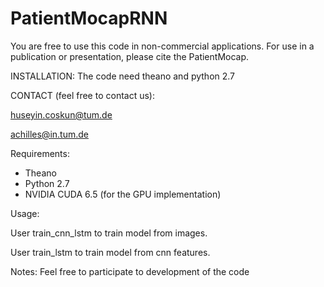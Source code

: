 # PatientMocapRNN

You are free to use this code in non-commercial applications. For use in a publication or presentation, please cite the PatientMocap.


INSTALLATION:
The code need theano and python 2.7

CONTACT (feel free to contact us):

huseyin.coskun@tum.de

achilles@in.tum.de


Requirements:
- Theano
- Python 2.7
- NVIDIA CUDA 6.5 (for the GPU implementation)



Usage:

User train_cnn_lstm to train model from images.

User train_lstm to train model from cnn features.

Notes:
Feel free to participate to development of the code